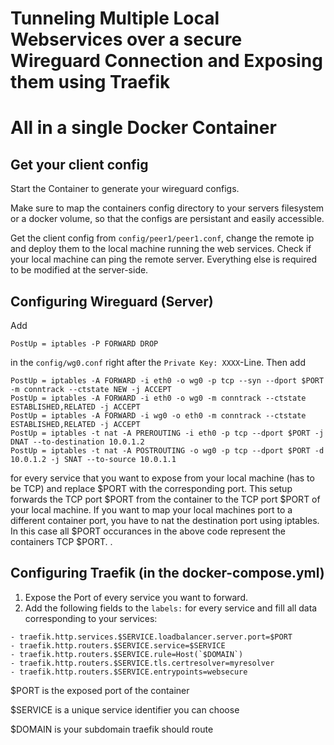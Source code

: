 # Tunneling Multiple Local Webservices over a secure Wireguard Connection and Exposing them using Traefik
# All in a single Docker Container


## Get your client config
Start the Container to generate your wireguard configs. 

Make sure to map the containers config directory to your servers filesystem or a docker volume, so that the configs are persistant and easily accessible.

Get the client config from ```config/peer1/peer1.conf```, change the remote ip and deploy them to the local machine running the web services. Check if your local machine can ping the remote server. Everything else is required to be modified at the server-side.

## Configuring Wireguard (Server)

Add 
```
PostUp = iptables -P FORWARD DROP
```
in the ```config/wg0.conf``` right after the ```Private Key: XXXX```-Line.
Then add 
```
PostUp = iptables -A FORWARD -i eth0 -o wg0 -p tcp --syn --dport $PORT -m conntrack --ctstate NEW -j ACCEPT
PostUp = iptables -A FORWARD -i eth0 -o wg0 -m conntrack --ctstate ESTABLISHED,RELATED -j ACCEPT
PostUp = iptables -A FORWARD -i wg0 -o eth0 -m conntrack --ctstate ESTABLISHED,RELATED -j ACCEPT
PostUp = iptables -t nat -A PREROUTING -i eth0 -p tcp --dport $PORT -j DNAT --to-destination 10.0.1.2
PostUp = iptables -t nat -A POSTROUTING -o wg0 -p tcp --dport $PORT -d 10.0.1.2 -j SNAT --to-source 10.0.1.1
```
for every service that you want to expose from your local machine (has to be TCP) and replace $PORT with the corresponding port.
This setup forwards the TCP port $PORT from the container to the TCP port $PORT of your local machine. 
If you want to map your local machines port to a different container port, you have to nat the destination port using iptables.
In this case all $PORT occurances in the above code represent the containers TCP $PORT. 
.

## Configuring Traefik (in the docker-compose.yml)
1. Expose the Port of every service you want to forward. 
2. Add the following fields to the ```labels:``` for every service and fill all data corresponding to your services:
```
- traefik.http.services.$SERVICE.loadbalancer.server.port=$PORT
- traefik.http.routers.$SERVICE.service=$SERVICE
- traefik.http.routers.$SERVICE.rule=Host(`$DOMAIN`)
- traefik.http.routers.$SERVICE.tls.certresolver=myresolver
- traefik.http.routers.$SERVICE.entrypoints=websecure
```
$PORT is the exposed port of the container 

$SERVICE is a unique service identifier you can choose

$DOMAIN is your subdomain traefik should route 

